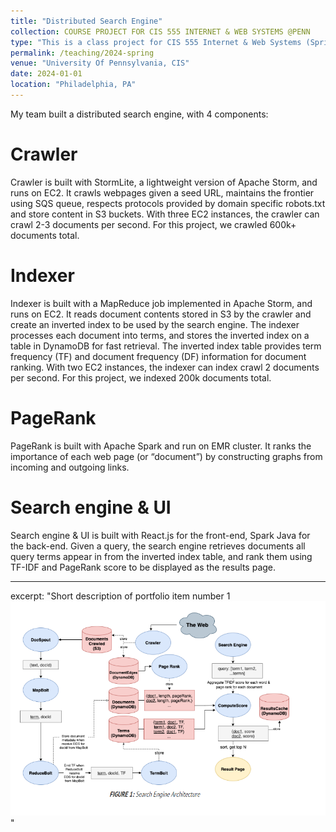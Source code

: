 ```yaml
---
title: "Distributed Search Engine"
collection: COURSE PROJECT FOR CIS 555 INTERNET & WEB SYSTEMS @PENN
type: "This is a class project for CIS 555 Internet & Web Systems (Spring 2021) at University of Pennsylvania."
permalink: /teaching/2024-spring
venue: "University Of Pennsylvania, CIS"
date: 2024-01-01
location: "Philadelphia, PA"
---
```


My team built a distributed search engine, with 4 components:


Crawler
======

 Crawler is built with StormLite, a lightweight version of Apache Storm, and runs on EC2. It crawls webpages given a seed URL, maintains the frontier using SQS queue, respects protocols provided by domain specific robots.txt and store content in S3 buckets. With three EC2 instances, the crawler can crawl 2-3 documents per second. For this project, we crawled 600k+ documents total.

Indexer
======
Indexer is built with a MapReduce job implemented in Apache Storm, and runs on EC2. It reads document contents stored in S3 by the crawler and create an inverted index to be used by the search engine. The indexer processes each document into terms, and stores the inverted index on a table in DynamoDB for fast retrieval. The inverted index table provides term frequency (TF) and document frequency (DF) information for document ranking. With two EC2 instances, the indexer can index crawl 2 documents per second. For this project, we indexed 200k documents total.

PageRank
======
PageRank is built with Apache Spark and run on EMR cluster. It ranks the importance of each web page (or “document”) by constructing graphs from incoming and outgoing links.


Search engine & UI
======
Search engine & UI is built with React.js for the front-end, Spark Java for the back-end. Given a query, the search engine retrieves documents all query terms appear in from the inverted index table, and rank them using TF-IDF and PageRank score to be displayed as the results page.

---

excerpt: "Short description of portfolio item number 1<br/><img src='/images/CIS555.png'>"
